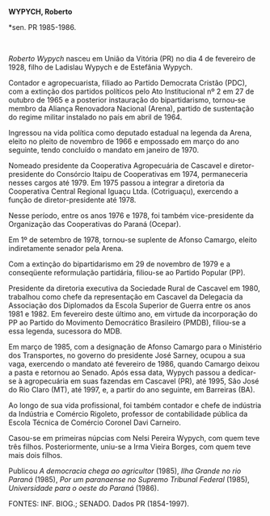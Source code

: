 **WYPYCH, Roberto**

\*sen. PR 1985-1986.

 

*Roberto Wypych* nasceu em União da Vitória (PR) no dia 4 de fevereiro
de 1928, filho de Ladislau Wypych e de Estefânia Wypych.

Contador e agropecuarista, filiado ao Partido Democrata Cristão (PDC),
com a extinção dos partidos políticos pelo Ato Institucional nº 2 em 27
de outubro de 1965 e a posterior instauração do bipartidarismo,
tornou-se membro da Aliança Renovadora Nacional (Arena), partido de
sustentação do regime militar instalado no país em abril de 1964.

Ingressou na vida política como deputado estadual na legenda da Arena,
eleito no pleito de novembro de 1966 e empossado em março do ano
seguinte, tendo concluído o mandato em janeiro de 1970.

Nomeado presidente da Cooperativa Agropecuária de Cascavel e
diretor-presidente do Consórcio Itaipu de Cooperativas em 1974,
permaneceria nesses cargos até 1979. Em 1975 passou a integrar a
diretoria da Cooperativa Central Regional Iguaçu Ltda. (Cotriguaçu),
exercendo a função de diretor-presidente até 1978.

Nesse período, entre os anos 1976 e 1978, foi também vice-presidente da
Organização das Cooperativas do Paraná (Ocepar).

Em 1º de setembro de 1978, tornou-se suplente de Afonso Camargo, eleito
indiretamente senador pela Arena.

Com a extinção do bipartidarismo em 29 de novembro de 1979 e a
conseqüente reformulação partidária, filiou-se ao Partido Popular (PP).

Presidente da diretoria executiva da Sociedade Rural de Cascavel em
1980, trabalhou como chefe da representação em Cascavel da Delegacia da
Associação dos Diplomados da Escola Superior de Guerra entre os anos
1981 e 1982. Em fevereiro deste último ano, em virtude da incorporação
do PP ao Partido do Movimento Democrático Brasileiro (PMDB), filiou-se a
essa legenda, sucessora do MDB.

Em março de 1985, com a designação de Afonso Camargo para o Ministério
dos Transportes, no governo do presidente José Sarney, ocupou a sua
vaga, exercendo o mandato até fevereiro de 1986, quando Camargo deixou a
pasta e retornou ao Senado. Após essa data, Wypych passou a dedicar-se à
agropecuária em suas fazendas em Cascavel (PR), até 1995, São José do
Rio Claro (MT), até 1997, e, a partir do ano seguinte, em Barreiras
(BA).

Ao longo de sua vida profissional, foi também contador e chefe de
indústria da Indústria e Comércio Rigoleto, professor de contabilidade
pública da Escola Técnica de Comércio Coronel Davi Carneiro.

Casou-se em primeiras núpcias com Nelsi Pereira Wypych, com quem teve
três filhos. Posteriormente, uniu-se a Irma Vieira Borges, com quem teve
mais dois filhos.

Publicou *A democracia chega ao agricultor* (1985), *Ilha Grande no rio
Paraná* (1985), *Por um paranaense no Supremo Tribunal Federal* (1985),
*Universidade para o oeste do Paraná* (1986).

FONTES: INF. BIOG.; SENADO. Dados PR (1854-1997).
